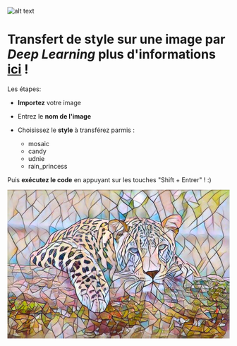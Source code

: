 ![alt text](https://i.imgur.com/kJtHuUh.jpg)

# **Transfert de style sur une image** par *Deep Learning* plus d'informations [ici](https://https://inside-machinelearning.com/) !

Les étapes:

- **Importez** votre image

- Entrez le **nom de l'image** 

- Choisissez le **style** à transférez parmis :
  - mosaic
  - candy
  - udnie
  - rain_princess
  
Puis **exécutez le code** en appuyant sur les touches "Shift + Entrer" ! :)

    
![png](Readme_files/Readme_1_1.png)
